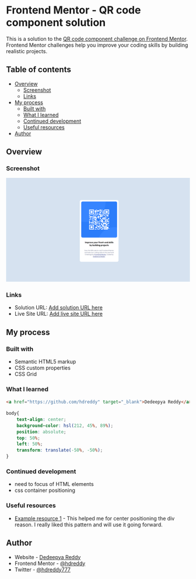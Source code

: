 # Frontend Mentor - QR code component solution

This is a solution to the [QR code component challenge on Frontend Mentor](https://www.frontendmentor.io/challenges/qr-code-component-iux_sIO_H). Frontend Mentor challenges help you improve your coding skills by building realistic projects. 

## Table of contents

- [Overview](#overview)
  - [Screenshot](#screenshot)
  - [Links](#links)
- [My process](#my-process)
  - [Built with](#built-with)
  - [What I learned](#what-i-learned)
  - [Continued development](#continued-development)
  - [Useful resources](#useful-resources)
- [Author](#author)

## Overview

### Screenshot

![Screenshot](images/Screenshot.png)


### Links

- Solution URL: [Add solution URL here](https://github.com/hdreddy/Frontendmentor-coding-challenges)
- Live Site URL: [Add live site URL here](https://hdreddy.github.io/Frontendmentor-coding-challenges/)

## My process

### Built with

- Semantic HTML5 markup
- CSS custom properties
- CSS Grid

### What I learned

```html
<a href="https://github.com/hdreddy" target="_blank">Dedeepya Reddy</a>.
```
```css
body{
    text-align: center;
    background-color: hsl(212, 45%, 89%);
    position: absolute;
    top: 50%;
    left: 50%;
    transform: translate(-50%, -50%); 
}
```

### Continued development

- need to focus of HTML elements
- css container positioning


### Useful resources

- [Example resource 1](https://www.w3schools.com/css/css_align.asp) - This helped me for center positioning the div reason. I really liked this pattern and will use it going forward.

## Author

- Website - [Dedeepya Reddy](https://github.com/hdreddy)
- Frontend Mentor - [@hdreddy](https://www.frontendmentor.io/profile/hdreddy)
- Twitter - [@hdreddy777](https://www.twitter.com/hdreddy777)

